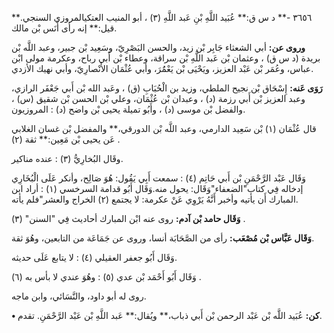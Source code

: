 ٣٦٥٦ -** د س ق:** عُبَيد اللَّهِ بْنِ عَبد اللَّهِ (٣) ، أبو المنيب العتكيالمروزي السنجي.** قيل:** إنه رأى أَنَس بْن مالك.

**وروى عن:** أبي الشعثاء جَابِر بْن زيد، والحسن البَصْرِيّ، وسَعِيد بْن جبير، وعبد اللَّه بْن بريدة (د س ق) ، وعثمان بْن عَبد اللَّهِ بْن سراقة، وعطاء بْن أَبي رباح، وعكرمة مولى ابْن عباس، وعُمَر بْن عَبْد العزيز، ويَحْيَى بْن يَعْمَُرَ، وأبي عُثْمَان الأَنْصارِيّ، وأبي نهيك الأزدي.

**رَوَى عَنه:** إِسْحَاق بْن نجيح الملطي، وزيد بن الْحُبَابِ (ق) ، وعَبد الله بْن أَبي جَعْفَر الرازي، وعبد العزيز بْن أَبي رزمة (د) ، وعبدان بْن عُثْمَان، وعلي بْن الحسن بْن شقيق (س) ، والفضل بْن موسى (د) ، وأَبُو تميلة يحيى بْن واضح (د) : المروزيون.

قال عُثْمَان (١) بْن سَعِيد الدارمي، وعبد اللَّه بْن الدورقي،** والمفضل بْن غسان الغلابي عَن يحيى بْن مَعِين:** ثقة (٢) .

وقَال البُخارِيُّ (٣) : عنده مناكير.

وَقَال عَبْد الرَّحْمَنِ بْن أَبي حَاتِم (٤) : سمعت أَبِي يَقُول: هُوَ صَالِح، وأنكر عَلَى الْبُخَارِي إدخاله فِي كتاب"الضعفاء"وَقَال: يحول منه.وَقَال أَبُو قدامة السرخسي (١) : أراد ابن المبارك أَن يأتيه وأخبر أَنَّهُ يَرْوِي عَنْ عكرمة: لا يجتمع (٢) الخراج والعشر"فلم يأته.

**وَقَال حامد بْن آدم:** روى عنه ابْن المبارك أحاديث فِي "السنن" (٣) .

**وَقَال عَبَّاس بْن مُصْعَب:** رأى من الصَّحَابَة أنسا، وروى عن جَمَاعَة من التابعين، وهُوَ ثقة.

وَقَال أَبُو جعفر العقيلي (٤) : لا يتابع عَلَى حديثه.

وَقَال أَبُو أَحْمَد بْن عدي (٥) : وهُوَ عندي لا بأس به (٦) .

روى له أبو داود، والنَّسَائي، وابن ماجه.

**• كن:** عُبَيد اللَّه بْن عَبْد الرحمن بْن أَبي ذباب،** ويُقال:** عَبد اللَّهِ بْن عَبْد الرَّحْمَنِ. تقدم.